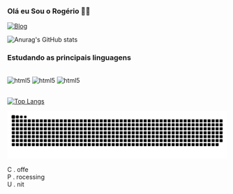 ### Olá eu Sou o Rogério 🧑‍💻

[![Blog](	https://img.shields.io/badge/LinkedIn-0077B5?style=for-the-badge&logo=linkedin&logoColor=white)](https://www.linkedin.com/in/rogerio-da-silva-10b166216/)



![Anurag's GitHub stats](https://github-readme-stats.vercel.app/api?username=RogerioPradoo&show_icons=true&theme=radical)


### Estudando as principais linguagens
<div style="display: inline_block"><br/>
 <img aling="center" alt="html5" src="https://img.shields.io/badge/JavaScript-323330?style=for-the-badge&logo=javascript&logoColor=F7DF1E">
 <img aling="center" alt="html5" src="https://img.shields.io/badge/Node.js-43853D?style=for-the-badge&logo=node.js&logoColor=white">
 <img aling="center" alt="html5" src="https://img.shields.io/badge/MySQL-00000F?style=for-the-badge&logo=mysql&logoColor=white">
</div><br>

[![Top Langs](https://github-readme-stats.vercel.app/api/top-langs/?username=RogerioPradoo&layout=compact)](https://github.com/anuraghazra/github-readme-stats)

![Snake animation](https://github.com/ellen2121/ellen2121/blob/output/github-contribution-grid-snake.svg)

C . offe <br>
P . rocessing <br>
U . nit
